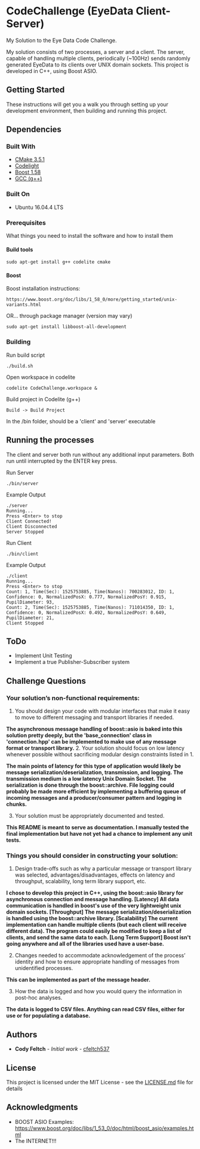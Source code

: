 # CodeChallenge (EyeData Client-Server)

My Solution to the Eye Data Code Challenge.

My solution consists of two processes, a server and a client. The server, capable of handling multiple clients, periodically (~100Hz) sends randomly generated EyeData to its clients over UNIX domain sockets. This project is developed in C++, using Boost ASIO.

## Getting Started

These instructions will get you a walk you through setting up your development environment, then building and running this project.

## Dependencies

### Built With

* [CMake 3.5.1](https://cmake.org/download/)
* [Codelight](https://codelite.org/)
* [Boost 1.58](https://www.boost.org/)
* [GCC (g++)](Uhttps://gcc.gnu.org)

### Built On
* Ubuntu 16.04.4 LTS

### Prerequisites

What things you need to install the software and how to install them

#### Build tools

```
sudo apt-get install g++ codelite cmake
```

#### Boost
Boost installation instructions:
```
https://www.boost.org/doc/libs/1_58_0/more/getting_started/unix-variants.html
```
OR... through package manager (version may vary)
```
sudo apt-get install libboost-all-development

```

### Building

Run build script

```
./build.sh
```

Open workspace in codelite

```
codelite CodeChallenge.workspace &
```

Build project in Codelite (g++)

```
Build -> Build Project
```

In the /bin folder, should be a 'client' and 'server' executable
## Running the processes

The client and server both run without any additional input parameters.
Both run until interrupted by the ENTER key press.

Run Server

```
./bin/server

```

Example Output

```
./server
Running...
Press <Enter> to stop
Client Connected!
Client Disconnected
Server Stopped
```

Run Client

```
./bin/client
```

Example Output
```
./client
Running...
Press <Enter> to stop
Count: 1, Time(Sec): 1525753885, Time(Nanos): 700283012, ID: 1, Confidence: 0, NormalizedPosX: 0.777, NormalizedPosY: 0.915, PupilDiameter: 93,
Count: 2, Time(Sec): 1525753885, Time(Nanos): 711014350, ID: 1, Confidence: 0, NormalizedPosX: 0.492, NormalizedPosY: 0.649, PupilDiameter: 21,
Client Stopped
```
## ToDo

* Implement Unit Testing
* Implement a true Publisher-Subscriber system


## Challenge Questions

### Your solution’s non-functional requirements:
1. You should design your code with modular interfaces that make it easy to move to
different messaging and transport libraries if needed.

  **The asynchronous message handling of boost::asio is baked into this solution pretty deeply, but the 'base_connection' class in 'connection.hpp' can be implemented to make use of any message format or transport library.**
2. Your solution should focus on low latency whenever possible without sacrificing modular
design constraints listed in 1.

  **The main points of latency for this type of application would likely be message serialization/deserialization, transmission, and logging. The transmission medium is a low latency Unix Domain Socket. The serialization is done through the boost::archive. File logging could probably be made more efficient by implementing a buffering queue of incoming messages and a producer/consumer pattern and logging in chunks.**

3. Your solution must be appropriately documented and tested.

  **This README is meant to serve as documentation. I manually tested the final implementation but have not yet had a chance to implement any unit tests.**

### Things you should consider in constructing your solution:
1. Design trade-offs such as why a particular message or transport library was selected,
advantages/disadvantages, effects on latency and throughput, scalability, long term
library support, etc.

  **I chose to develop this project in C++, using the boost::asio library for asynchronous connection and message handling. [Latency] All data communication is handled in boost's use of the very lightweight unix domain sockets. [Throughput] The message serialization/deserialization is handled using the boost::archive library. [Scalability] The current implementation can handle multiple clients (but each client will receive different data). The program could easily be modified to keep a list of clients, and send the same data to each. [Long Term Support] Boost isn't going anywhere and all of the libraries used have a user-base.**

2. Changes needed to accommodate acknowledgement of the process’ identity and how to
ensure appropriate handling of messages from unidentified processes.

  **This can be implemented as part of the message header.**

3. How the data is logged and how you would query the information in post-hoc analyses.

  **The data is logged to CSV files. Anything can read CSV files, either for use or for populating a database.**

## Authors

* **Cody Feltch** - *Initial work* - [cfeltch537](https://github.com/cfeltch537)


## License

This project is licensed under the MIT License - see the [LICENSE.md](LICENSE.md) file for details

## Acknowledgments

* BOOST ASIO Examples: https://www.boost.org/doc/libs/1_53_0/doc/html/boost_asio/examples.html
* The INTERNET!!!
